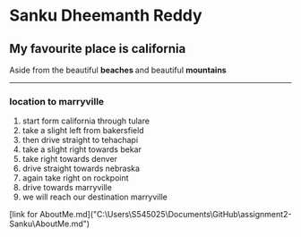 <h1>Sanku Dheemanth Reddy</h1>
<h2>My favourite place is california</h2>
<p>Aside from the beautiful <b> beaches </b> and beautiful <b> mountains </b></p>
<hr>  </hr>
<h3>location to marryville</h3>
<ol>
<li>start form california through tulare</li>
<li>take a slight left from bakersfield</li>
<li>then drive straight to tehachapi</li>
<li>take a slight right towards bekar</li>
<li>take right towards denver</li>
<li>drive straight towards nebraska</li>
<li>again take right on rockpoint</li>
<li>drive towards marryville</li>
<li>we will reach our destination marryville</li>
</ol>
[link for AboutMe.md]("C:\Users\S545025\Documents\GitHub\assignment2-Sanku\AboutMe.md")

